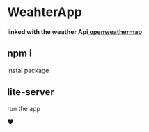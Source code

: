 

<h1>WeahterApp</h1>
<h4>linked with the weather Api<a href="https://openweathermap.org/"> openweathermap</a></h4>

<h2>npm i</h2>
<p>instal package</p>
<h2>lite-server</h2>
<p>run the app</p>

<p>❤️</p>
